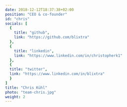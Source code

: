 ```yaml
---
date: 2018-12-12T18:37:38+02:00
position: "CEO & co-founder"
id: "chris"
socials: [
  {
    title: "github",
    link: "https://github.com/blixtra"
  },
  {
    title: "linkedin",
    link: "https://www.linkedin.com/in/christopherk1"
  },
  {
  title: "twitter",
  link: "https://www.linkedin.com/in/blixtra"
  }
]
title: "Chris Kühl"
photo: "team-chris.jpg"
weight: 2
---
```


